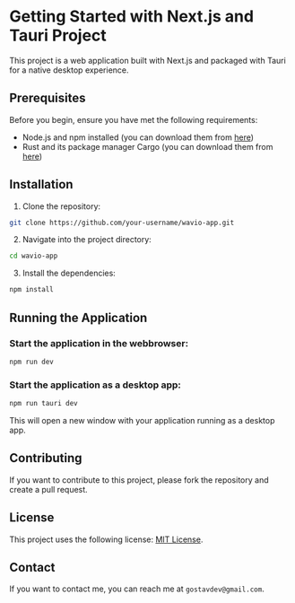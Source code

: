 # Getting Started with Next.js and Tauri Project

This project is a web application built with Next.js and packaged with Tauri for a native desktop experience.

## Prerequisites

Before you begin, ensure you have met the following requirements:

- Node.js and npm installed (you can download them from [here](https://nodejs.org/en/download/))
- Rust and its package manager Cargo (you can download them from [here](https://www.rust-lang.org/tools/install))

## Installation

1. Clone the repository:

```bash
git clone https://github.com/your-username/wavio-app.git
```

2. Navigate into the project directory:

```bash
cd wavio-app
```

3. Install the dependencies:

```bash
npm install
```

## Running the Application

### Start the application in the webbrowser:

```bash
npm run dev
```

### Start the application as a desktop app:

```bash
npm run tauri dev
```

This will open a new window with your application running as a desktop app.

## Contributing

If you want to contribute to this project, please fork the repository and create a pull request.

## License

This project uses the following license: [MIT License](https://opensource.org/licenses/MIT).

## Contact

If you want to contact me, you can reach me at `gostavdev@gmail.com`.